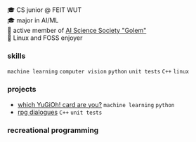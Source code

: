 🎓 CS junior @ FEIT WUT  
🎓 major in AI/ML  
🔬 active member of [AI Science Society "Golem"](https://github.com/KNSI-Golem)  
🐧 Linux and FOSS enjoyer

### skills
`machine learning` `computer vision` `python` `unit tests` `C++` `linux`

### projects
- [which YuGiOh! card are you?](https://github.com/mlojek/which-yugioh-card-are-you) `machine learning` `python`
- [rpg dialogues](https://github.com/mlojek/rpg-dialogues) `C++` `unit tests`

### recreational programming
